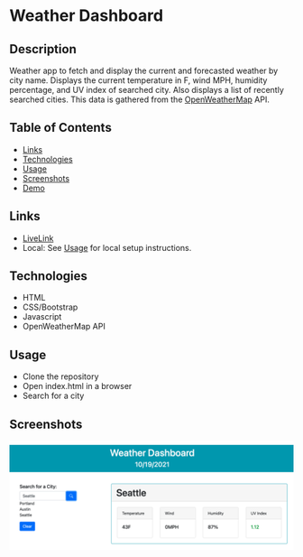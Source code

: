 # Weather Dashboard

## Description 

Weather app to fetch and display the current and forecasted weather by city name. Displays the current temperature in F, wind MPH, humidity percentage, and UV index of searched city. Also displays a list of recently searched cities. This data is gathered from the [OpenWeatherMap](https://openweathermap.org/) API.

## Table of Contents
* [Links](#links)
* [Technologies](#technologies)
* [Usage](#usage)
* [Screenshots](#screenshots)
* [Demo](#demo)

## Links 

* [LiveLink](https://stephanieheins.github.io/WeatherDashboard/)
* Local: See [Usage](#Usage) for local setup instructions.

## Technologies

* HTML
* CSS/Bootstrap
* Javascript
* OpenWeatherMap API

## Usage 

* Clone the repository 
* Open index.html in a browser 
* Search for a city

## Screenshots

![Main Screen](weatherdashsc.png)
